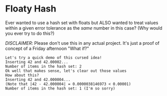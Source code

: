 # Floaty Hash

Ever wanted to use a hash set with floats but ALSO wanted to treat values within a given error tolerance as the *same* number in this case? (Why would you ever try to do this?)

*DISCLAIMER*: Please don't use this in any actual project. It's just a proof of concept of a Friday afternoon "What if?"

```
Let's try a quick demo of this cursed idea!
Inserting 42 and 42.00002...
Number of items in the hash set: 2
Ok well that makes sense, let's clear out those values
How about this?
Inserting 42 and 42.000004...
(Note that |42 - 42.000004| = 0.0000038146973 < 0.00001)
Number of items in the hash set: 1 (I'm so sorry)
```
